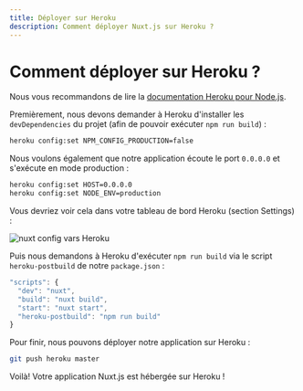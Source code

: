 ```yaml
---
title: Déployer sur Heroku
description: Comment déployer Nuxt.js sur Heroku ?
---
```


# Comment déployer sur Heroku ?

Nous vous recommandons de lire la [documentation Heroku pour Node.js](https://devcenter.heroku.com/articles/nodejs-support).

Premièrement, nous devons demander à Heroku d'installer les `devDependencies` du projet (afin de pouvoir exécuter `npm run build`) :

```bash
heroku config:set NPM_CONFIG_PRODUCTION=false
```

Nous voulons également que notre application écoute le port `0.0.0.0` et s'exécute en mode production :

```bash
heroku config:set HOST=0.0.0.0
heroku config:set NODE_ENV=production
```

Vous devriez voir cela dans votre tableau de bord Heroku (section Settings) :

![nuxt config vars Heroku](https://i.imgur.com/EEKl6aS.png)

Puis nous demandons à Heroku d'exécuter `npm run build` via le script `heroku-postbuild` de notre `package.json` :

```js
"scripts": {
  "dev": "nuxt",
  "build": "nuxt build",
  "start": "nuxt start",
  "heroku-postbuild": "npm run build"
}
```

Pour finir, nous pouvons déployer notre application sur Heroku :

```bash
git push heroku master
```

Voilà! Votre application Nuxt.js est hébergée sur Heroku !

